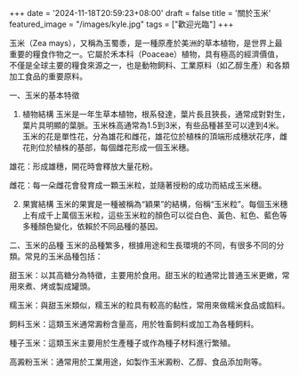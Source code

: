 +++
date = '2024-11-18T20:59:23+08:00'
draft = false
title = '關於玉米'
featured_image = "/images/kyle.jpg"
tags = ["歡迎光臨"]
+++

玉米（Zea mays），又稱為玉蜀黍，是一種原產於美洲的草本植物，是世界上最重要的糧食作物之一。它屬於禾本科（Poaceae）植物，具有極高的經濟價值，不僅是全球主要的糧食來源之一，也是動物飼料、工業原料（如乙醇生產）和各類加工食品的重要原料。

一、玉米的基本特徵
1. 植物結構
玉米是一年生草本植物，根系發達，葉片長且狹長，通常成對對生，葉片具明顯的葉脈。玉米株高通常為1.5到3米，有些品種甚至可以達到4米。玉米的花是單性花，分為雄花和雌花，雄花位於植株的頂端形成穗狀花序，雌花則位於植株的基部，每個雌花形成一個玉米穗。

雄花：形成雄穗，開花時會釋放大量花粉。

雌花：每一朵雌花會發育成一顆玉米粒，並隨著授粉的成功而結成玉米穗。

2. 果實結構
玉米的果實是一種被稱為“穎果”的結構，俗稱“玉米粒”。每個玉米穗上有成千上萬個玉米粒，這些玉米粒的顏色可以從白色、黃色、紅色、藍色等多種顏色變化，依賴於不同品種的基因。

二、玉米的品種
玉米的品種繁多，根據用途和生長環境的不同，有很多不同的分類。常見的玉米品種包括：

甜玉米：以其高糖分為特徵，主要用於食用。甜玉米的粒通常比普通玉米更嫩，常用來煮、烤或製成罐頭。

糯玉米：與甜玉米類似，糯玉米的粒具有較高的黏性，常用來做糯米食品或餡料。

飼料玉米：這類玉米通常澱粉含量高，用於牲畜飼料或加工為各種飼料。

種子玉米：這類玉米主要用於生產種子或作為種子材料進行繁殖。

高澱粉玉米：通常用於工業用途，如製作玉米澱粉、乙醇、食品添加劑等。

